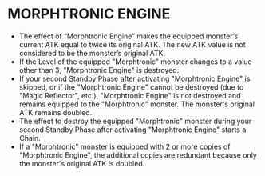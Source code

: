 # MORPHTRONIC ENGINE

*   The effect of “Morphtronic Engine” makes the equipped monster’s current ATK equal to twice its original ATK. The new ATK value is not considered to be the monster’s original ATK.
*   If the Level of the equipped "Morphtronic" monster changes to a value other than 3, "Morphtronic Engine" is destroyed.
*   If your second Standby Phase after activating "Morphtronic Engine" is skipped, or if the "Morphtronic Engine" cannot be destroyed (due to "Magic Reflector", etc.), "Morphtronic Engine" is not destroyed and remains equipped to the "Morphtronic" monster. The monster's original ATK remains doubled.
*   The effect to destroy the equipped "Morphtronic" monster during your second Standby Phase after activating "Morphtronic Engine" starts a Chain.
*   If a "Morphtronic" monster is equipped with 2 or more copies of "Morphtronic Engine", the additional copies are redundant because only the monster's original ATK is doubled.
